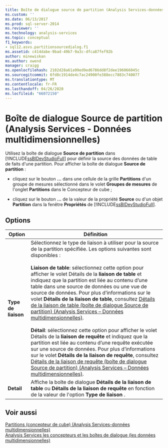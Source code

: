 ```yaml
---
title: Boîte de dialogue source de partition (Analysis Services-données multidimensionnelles) | Microsoft Docs
ms.custom: ''
ms.date: 06/13/2017
ms.prod: sql-server-2014
ms.reviewer: ''
ms.technology: analysis-services
ms.topic: conceptual
f1_keywords:
- sql12.asvs.partitionsourcedialog.f1
ms.assetid: c414dabe-9bad-49b7-9a3c-dfca87fef92b
author: minewiskan
ms.author: owend
manager: craigg
ms.openlocfilehash: 2102d28a61a99ed9ed6786dd8f2dee196066045c
ms.sourcegitcommit: 6fd8c1914de4c7ac24900fe388ecc7883c740077
ms.translationtype: MT
ms.contentlocale: fr-FR
ms.lasthandoff: 04/26/2020
ms.locfileid: "66072150"
---
```

# <a name="partition-source-dialog-box-analysis-services---multidimensional-data"></a>Boîte de dialogue Source de partition (Analysis Services - Données multidimensionnelles)
  Utilisez la boîte de dialogue **Source de partition** dans [!INCLUDE[ssBIDevStudioFull](../includes/ssbidevstudiofull-md.md)] pour définir la source des données de table de faits d'une partition. Pour afficher la boîte de dialogue **Source de partition** :  
  
-   cliquez sur le bouton **...** dans une cellule de la grille **Partitions** d'un groupe de mesures sélectionné dans le volet **Groupes de mesures** de l'onglet **Partitions** dans le Concepteur de cube ;  
  
-   cliquez sur le bouton **...** de la valeur de la propriété **Source** ou d'un objet **Partition** dans la fenêtre **Propriétés** de [!INCLUDE[ssBIDevStudioFull](../includes/ssbidevstudiofull-md.md)].  
  
## <a name="options"></a>Options  
  
|Option|Définition|  
|------------|----------------|  
|**Type de liaison**|Sélectionnez le type de liaison à utiliser pour la source de la partition spécifiée. Les options suivantes sont disponibles :<br /><br /> **Liaison de table**: sélectionnez cette option pour afficher le volet Détails de la **liaison de table** et indiquez que la partition est liée au contenu d’une table dans une source de données ou une vue de source de données. Pour plus d’informations sur le volet **Détails de la liaison de table**, consultez [Détails de la liaison de table &#40;boîte de dialogue Source de partition&#41; &#40;Analysis Services – Données multidimensionnelles&#41;](table-binding-partition-source-dialog-analysis-services-multidimensional-data.md).<br /><br /> **Détail**: sélectionnez cette option pour afficher le volet Détails de la **liaison de requête** et indiquez que la partition est liée au contenu d’une requête exécutée sur une source de données. Pour plus d’informations sur le volet **Détails de la liaison de requête**, consultez [Détails de la liaison de requête &#40;boîte de dialogue Source de partition&#41; &#40;Analysis Services – Données multidimensionnelles&#41;](query-binding-partition-source-dialog-analysis-services-multidimensional-data.md).|  
|**Detail**|Affiche la boîte de dialogue **Détails de la liaison de table** ou **Détails de la liaison de requête** en fonction de la valeur de l'option **Type de liaison** .|  
  
## <a name="see-also"></a>Voir aussi  
 [Partitions &#40;concepteur de cube&#41; &#40;Analysis Services-données multidimensionnelles&#41;](partitions-cube-designer-analysis-services-multidimensional-data.md)   
 [Analysis Services les concepteurs et les boîtes de dialogue &#40;les données multidimensionnelles&#41;](analysis-services-designers-and-dialog-boxes-multidimensional-data.md)  
  
  
